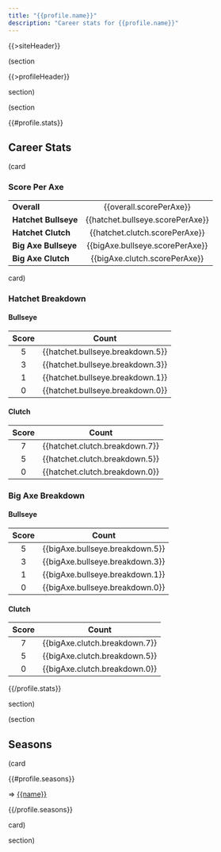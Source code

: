 ```yaml
---
title: "{{profile.name}}"
description: "Career stats for {{profile.name}}"
---
```


{{>siteHeader}}

(section

{{>profileHeader}}

section)

(section

{{#profile.stats}}

## Career Stats

(card

### Score Per Axe

|                      |                                  |
|:---------------------|:--------------------------------:|
| **Overall**          | {{overall.scorePerAxe}}          |
| **Hatchet Bullseye** | {{hatchet.bullseye.scorePerAxe}} |
| **Hatchet Clutch**   | {{hatchet.clutch.scorePerAxe}}   |
| **Big Axe Bullseye** | {{bigAxe.bullseye.scorePerAxe}}  |
| **Big Axe Clutch**   | {{bigAxe.clutch.scorePerAxe}}    |

card)

### Hatchet Breakdown

<div class="grid stack fill-fill items-y-stretch">
  <div class="card">
    <h4>Bullseye</h4>
    <table>
      <thead>
        <tr>
          <th align="center">Score</th>
          <th align="center">Count</th>
        </tr>
      </thead>
      <tbody>
        <tr>
          <td align="center">5</td>
          <td align="center">{{hatchet.bullseye.breakdown.5}}</td>
        </tr>
        <tr>
          <td align="center">3</td>
          <td align="center">{{hatchet.bullseye.breakdown.3}}</td>
        </tr>
        <tr>
          <td align="center">1</td>
          <td align="center">{{hatchet.bullseye.breakdown.1}}</td>
        </tr>
        <tr>
          <td align="center">0</td>
          <td align="center">{{hatchet.bullseye.breakdown.0}}</td>
        </tr>
      </tbody>
    </table>
  </div>
  <div class="card">
    <h4>Clutch</h4>
    <table>
      <thead>
        <tr>
          <th align="center">Score</th>
          <th align="center">Count</th>
        </tr>
      </thead>
      <tbody>
        <tr>
          <td align="center">7</td>
          <td align="center">{{hatchet.clutch.breakdown.7}}</td>
        </tr>
        <tr>
          <td align="center">5</td>
          <td align="center">{{hatchet.clutch.breakdown.5}}</td>
        </tr>
        <tr>
          <td align="center">0</td>
          <td align="center">{{hatchet.clutch.breakdown.0}}</td>
        </tr>
      </tbody>
    </table>
  </div>
</div>

### Big Axe  Breakdown

<div class="grid stack fill-fill items-y-stretch">
  <div class="card">
    <h4>Bullseye</h4>
    <table>
      <thead>
        <tr>
          <th align="center">Score</th>
          <th align="center">Count</th>
        </tr>
      </thead>
      <tbody>
        <tr>
          <td align="center">5</td>
          <td align="center">{{bigAxe.bullseye.breakdown.5}}</td>
        </tr>
        <tr>
          <td align="center">3</td>
          <td align="center">{{bigAxe.bullseye.breakdown.3}}</td>
        </tr>
        <tr>
          <td align="center">1</td>
          <td align="center">{{bigAxe.bullseye.breakdown.1}}</td>
        </tr>
        <tr>
          <td align="center">0</td>
          <td align="center">{{bigAxe.bullseye.breakdown.0}}</td>
        </tr>
      </tbody>
    </table>
  </div>
  <div class="card">
    <h4>Clutch</h4>
    <table>
      <thead>
        <tr>
          <th align="center">Score</th>
          <th align="center">Count</th>
        </tr>
      </thead>
      <tbody>
        <tr>
          <td align="center">7</td>
          <td align="center">{{bigAxe.clutch.breakdown.7}}</td>
        </tr>
        <tr>
          <td align="center">5</td>
          <td align="center">{{bigAxe.clutch.breakdown.5}}</td>
        </tr>
        <tr>
          <td align="center">0</td>
          <td align="center">{{bigAxe.clutch.breakdown.0}}</td>
        </tr>
      </tbody>
    </table>
  </div>
</div>

{{/profile.stats}}

section)

(section

## Seasons

(card

{{#profile.seasons}}

=> [{{name}}](s/{{seasonId}})

{{/profile.seasons}}

card)

section)